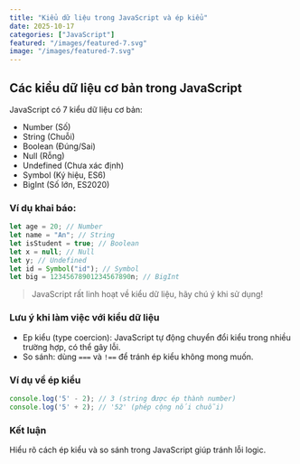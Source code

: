```yaml
---
title: "Kiểu dữ liệu trong JavaScript và ép kiểu"
date: 2025-10-17
categories: ["JavaScript"]
featured: "/images/featured-7.svg"
image: "/images/featured-7.svg"
---
```


## Các kiểu dữ liệu cơ bản trong JavaScript

JavaScript có 7 kiểu dữ liệu cơ bản:
- Number (Số)
- String (Chuỗi)
- Boolean (Đúng/Sai)
- Null (Rỗng)
- Undefined (Chưa xác định)
- Symbol (Ký hiệu, ES6)
- BigInt (Số lớn, ES2020)

### Ví dụ khai báo:
```javascript
let age = 20; // Number
let name = "An"; // String
let isStudent = true; // Boolean
let x = null; // Null
let y; // Undefined
let id = Symbol("id"); // Symbol
let big = 12345678901234567890n; // BigInt
```

> JavaScript rất linh hoạt về kiểu dữ liệu, hãy chú ý khi sử dụng!
### Lưu ý khi làm việc với kiểu dữ liệu
- Ep kiểu (type coercion): JavaScript tự động chuyển đổi kiểu trong nhiều trường hợp, có thể gây lỗi.
- So sánh: dùng `===` và `!==` để tránh ép kiểu không mong muốn.

### Ví dụ về ép kiểu
```javascript
console.log('5' - 2); // 3 (string được ép thành number)
console.log('5' + 2); // '52' (phép cộng nối chuỗi)
```

### Kết luận
Hiểu rõ cách ép kiểu và so sánh trong JavaScript giúp tránh lỗi logic.
